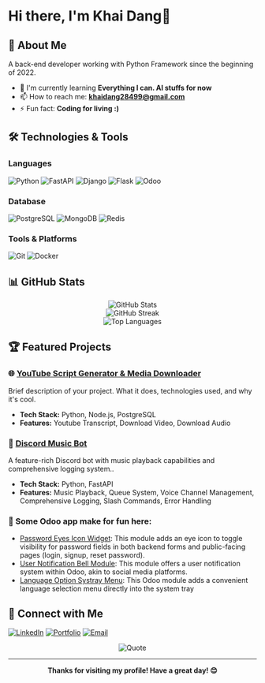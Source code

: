 # Hi there, I'm Khai Dang👋

## 🚀 About Me
A back-end developer working with Python Framework since the beginning of 2022.
- 🌱 I'm currently learning **Everything I can. AI stuffs for now**
- 📫 How to reach me: **khaidang28499@gmail.com**
- ⚡ Fun fact: **Coding for living :)**

## 🛠️ Technologies & Tools

### Languages
![Python](https://img.shields.io/badge/-Python-3776AB?style=flat-square&logo=python&logoColor=white)
![FastAPI](https://img.shields.io/badge/-FastAPI-000000?style=flat-square&logo=FastAPI&logoColor=#00ccb8)
![Django](https://img.shields.io/badge/-Django-092E20?style=flat-square&logo=django&logoColor=white)
![Flask](https://img.shields.io/badge/-Flask-000000?style=flat-square&logo=flask&logoColor=white)
![Odoo](https://img.shields.io/badge/-Odoo-000000?style=flat-square&color=white&logo=odoo&logoColor=purple)

### Database
![PostgreSQL](https://img.shields.io/badge/-PostgreSQL-336791?style=flat-square&logo=postgresql&logoColor=white)
![MongoDB](https://img.shields.io/badge/-MongoDB-47A248?style=flat-square&logo=mongodb&logoColor=white)
![Redis](https://img.shields.io/badge/-Redis-DC382D?style=flat-square&logo=redis&logoColor=white)

### Tools & Platforms
![Git](https://img.shields.io/badge/-Git-F05032?style=flat-square&logo=git&logoColor=white)
![Docker](https://img.shields.io/badge/-Docker-2496ED?style=flat-square&logo=docker&logoColor=white)

## 📊 GitHub Stats

<div align="center">
  <img src="https://github-readme-stats.vercel.app/api?username=khaid2849&show_icons=true&theme=radical&hide_border=true" alt="GitHub Stats" />
</div>

<div align="center">
  <img src="https://github-readme-streak-stats.herokuapp.com/?user=khaid2849&theme=radical&hide_border=true" alt="GitHub Streak" />
</div>

<div align="center">
  <img src="https://github-readme-stats.vercel.app/api/top-langs/?username=khaid2849&theme=radical&hide_border=true&layout=compact" alt="Top Languages" />
</div>

## 🏆 Featured Projects

### 🌐 [YouTube Script Generator & Media Downloader](https://github.com/khaid2849/YT-ScriptGen)
Brief description of your project. What it does, technologies used, and why it's cool.
- **Tech Stack:** Python, Node.js, PostgreSQL
- **Features:** Youtube Transcript, Download Video, Download Audio

### 🤖 [Discord Music Bot](https://github.com/khaid2849/custom-discord-bot)
A feature-rich Discord bot with music playback capabilities and comprehensive logging system..
- **Tech Stack:** Python, FastAPI
- **Features:** Music Playback, Queue System, Voice Channel Management, Comprehensive Logging, Slash Commands, Error Handling

### 📱 Some Odoo app make for fun here:
- [Password Eyes Icon Widget](https://github.com/khaid2849/password-eyes-icon): This module adds an eye icon to toggle visibility for password fields in both backend forms and public-facing pages (login, signup, reset password).
- [User Notification Bell Module](https://github.com/khaid2849/notification-bell): This module offers a user notification system within Odoo, akin to social media platforms.
- [Language Option Systray Menu](https://github.com/khaid2849/language-option-menu): This Odoo module adds a convenient language selection menu directly into the system tray
  
## 🤝 Connect with Me

[![LinkedIn](https://img.shields.io/badge/-LinkedIn-0077B5?style=flat-square&logo=linkedin&logoColor=white)](https://www.linkedin.com/in/khaid284/)
[![Portfolio](https://img.shields.io/badge/-Portfolio-000000?style=flat-square&logo=react&logoColor=white)](https://[your-portfolio-url])
[![Email](https://img.shields.io/badge/-Email-D14836?style=flat-square&logo=gmail&logoColor=white)](mailto:[khaidang28499@gmail.com])

<div align="center">

![Quote](https://quotes-github-readme.vercel.app/api?type=horizontal&theme=radical)

---

<div align="center">
  
**Thanks for visiting my profile! Have a great day! 😊**

</div>

